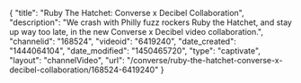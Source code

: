 {
    "title": "Ruby The Hatchet: Converse x Decibel Collaboration",
    "description": "We crash with Philly fuzz rockers Ruby the Hatchet, and stay up way too late, in the new Converse x Decibel video collaboration.",
    "channelid": "168524",
    "videoid": "6419240",
    "date_created": "1444064104",
    "date_modified": "1450465720",
    "type": "captivate",
    "layout": "channelVideo",
    "url": "\/converse\/ruby-the-hatchet-converse-x-decibel-collaboration\/168524-6419240"
}